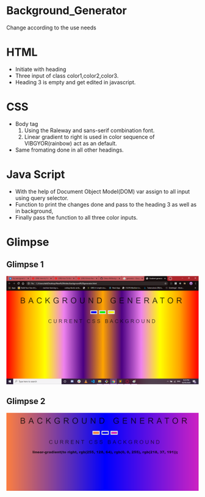 # Background_Generator
Change according to the use needs
# HTML
  * Initiate with heading
  * Three input of class color1,color2,color3.
  * Heading 3 is empty and get edited in javascript.
# CSS
  * Body tag
    1. Using the Raleway and sans-serif combination font.
    2. Linear gradient to right is used in color sequence of VIBGYOR(rainbow) act as an default.
  * Same fromating done in all other headings.
# Java Script
 * With the help of Document Object Model(DOM) var assign to all input using query selector.
 * Function to print the changes done and pass to the heading 3 as well as in background,
 * Finally pass the function to all three color inputs.
 
 # Glimpse
 
 ## Glimpse 1
   ![](images/Glimpse_1.png)
 
 ## Glimpse 2  
   ![](images/Glimpse_2.png)
    
